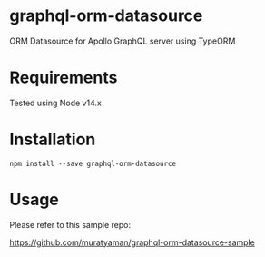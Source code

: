 # graphql-orm-datasource
ORM Datasource for Apollo GraphQL server using TypeORM

# Requirements

Tested using Node v14.x

# Installation

```
npm install --save graphql-orm-datasource
```

# Usage

Please refer to this sample repo:

https://github.com/muratyaman/graphql-orm-datasource-sample
